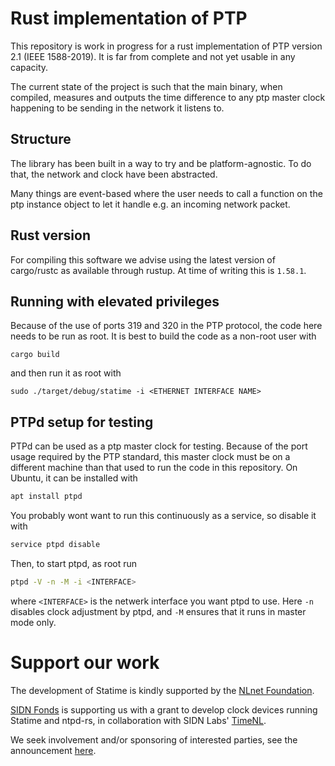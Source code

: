 # Rust implementation of PTP

This repository is work in progress for a rust implementation of PTP version 2.1 (IEEE 1588-2019). It is far from complete and not yet usable in any capacity.

The current state of the project is such that the main binary, when compiled, measures and outputs the time difference to any ptp master clock happening to be sending in the network it listens to.

## Structure

The library has been built in a way to try and be platform-agnostic. To do that, the network and clock have been abstracted.

Many things are event-based where the user needs to call a function on the ptp instance object to let it handle e.g. an incoming network packet.

## Rust version

For compiling this software we advise using the latest version of cargo/rustc as available through rustup. At time of writing this is `1.58.1`.

## Running with elevated privileges

Because of the use of ports 319 and 320 in the PTP protocol, the code here needs to be run as root. It is best to build the code as a non-root user with
```
cargo build
```
and then run it as root with
```
sudo ./target/debug/statime -i <ETHERNET INTERFACE NAME>
```

## PTPd setup for testing

PTPd can be used as a ptp master clock for testing. Because of the port usage required by the PTP standard, this master clock must be on a different machine than that used to run the code in this repository. On Ubuntu, it can be installed with
```bash
apt install ptpd
```
You probably wont want to run this continuously as a service, so disable it with
```bash
service ptpd disable
```
Then, to start ptpd, as root run
```bash
ptpd -V -n -M -i <INTERFACE>
```
where `<INTERFACE>` is the netwerk interface you want ptpd to use. Here `-n` disables clock adjustment by ptpd, and `-M` ensures that it runs in master mode only.

# Support our work

The development of Statime is kindly supported by the [NLnet Foundation](https://nlnet.nl).

[SIDN Fonds](https://www.sidnfonds.nl/excerpt) is supporting us with a grant to develop clock devices running Statime and ntpd-rs, in collaboration with SIDN Labs' [TimeNL](https://www.sidnlabs.nl/en/news-and-blogs/timenl-comes-of-age).

We seek involvement and/or sponsoring of interested parties, see the announcement [here](https://twitter.com/tweedegolfbv/status/1504439532971827208).
